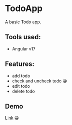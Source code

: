 # TodoApp

A basic Todo app.

## Tools used:

- Angular v17

## Features:

- add todo
- check and uncheck todo 😀
- edit todo
- delete todo

## Demo

[Link](https://todo-app-chi-tan.vercel.app/) 😀
